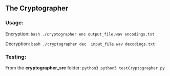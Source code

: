 ## The Cryptographer

### Usage:
  Encryption:
    ``` bash
      ./cryptographer enc output_file.wav encodings.txt
    ```
  
  Decryption:
    ``` bash
      ./cryptographer dec  input_file.wav decodings.txt
    ```
 ### Testing:
   From the **cryptographer_src** folder:
     ``` python3
        python3 testCryptographer.py
     ```
    
